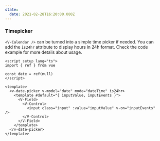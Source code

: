 ```yaml
---
state:
  date: 2021-02-28T16:20:00.000Z
---
```


### Timepicker

`<V-Calendar />` can be turned into a simple time picker if needed.
You can add the `is24hr` attribute to display hours in 24h format.
Check the code example for more details about usage.

<!--code-->

```vue
<script setup lang="ts">
import { ref } from vue

const date = ref(null)
</script>

<template>
  <v-date-picker v-model="date" mode="dateTime" is24hr>
    <template #default="{ inputValue, inputEvents }">
      <V-Field>
        <V-Control>
          <input class="input" :value="inputValue" v-on="inputEvents" />
        </V-Control>
      </V-Field>
    </template>
  </v-date-picker>
</template>
```

<!--/code-->

<!--example-->

<v-date-picker v-model="frontmatter.state.date" color="green" mode="time" is24hr>
  <template #default="{ inputValue, inputEvents }">
    <V-Field>
      <V-Control>
        <input class="input" :value="inputValue" v-on="inputEvents" />
      </V-Control>
    </V-Field>
  </template>
</v-date-picker>

<!--/example-->
